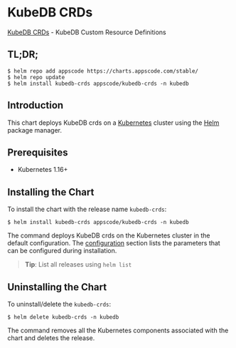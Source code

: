 # KubeDB CRDs

[KubeDB CRDs](https://github.com/kubedb) - KubeDB Custom Resource Definitions

## TL;DR;

```console
$ helm repo add appscode https://charts.appscode.com/stable/
$ helm repo update
$ helm install kubedb-crds appscode/kubedb-crds -n kubedb
```

## Introduction

This chart deploys KubeDB crds on a [Kubernetes](http://kubernetes.io) cluster using the [Helm](https://helm.sh) package manager.

## Prerequisites

- Kubernetes 1.16+

## Installing the Chart

To install the chart with the release name `kubedb-crds`:

```console
$ helm install kubedb-crds appscode/kubedb-crds -n kubedb
```

The command deploys KubeDB crds on the Kubernetes cluster in the default configuration. The [configuration](#configuration) section lists the parameters that can be configured during installation.

> **Tip**: List all releases using `helm list`

## Uninstalling the Chart

To uninstall/delete the `kubedb-crds`:

```console
$ helm delete kubedb-crds -n kubedb
```

The command removes all the Kubernetes components associated with the chart and deletes the release.


